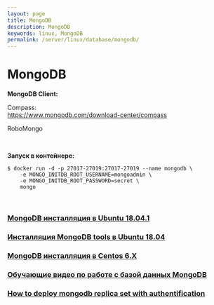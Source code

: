 ```yaml
---
layout: page
title: MongoDB
description: MongoDB
keywords: linux, MongoDB
permalink: /server/linux/database/mongodb/
---
```


# MongoDB

**MongoDB Client:**

Compass:  
https://www.mongodb.com/download-center/compass

RoboMongo

<br/>

**Запуск в контейнере:**

    $ docker run -d -p 27017-27019:27017-27019 --name mongodb \
        -e MONGO_INITDB_ROOT_USERNAME=mongoadmin \
        -e MONGO_INITDB_ROOT_PASSWORD=secret \
        mongo

<br/>

### [MongoDB инсталляция в Ubuntu 18.04.1](/server/linux/database/mongodb/setup/ubuntu/)

### [Инсталляция MongoDB tools в Ubuntu 18.04](/server/linux/database/mongodb/setup/ubuntu/tools/)

### [MongoDB инсталляция в Centos 6.X](/server/linux/database/mongodb/setup/centos/)

### [Обучающие видео по работе с базой данных MongoDB](https://www.youtube.com/watch?v=LBthwZDRR-c&list=PL34sAs7_26wPvZJqUJhjyNtm7UedWR8Ps)

### [How to deploy mongodb replica set with authentification](/server/linux/database/deploy-mongodb-replica-set-with-authentification/)
